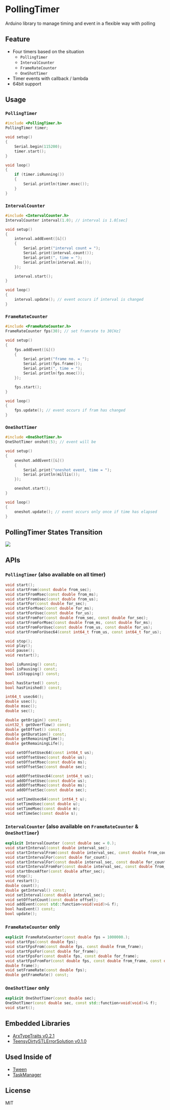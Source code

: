 # PollingTimer

Arduino library to manage timing and event in a flexible way with polling


## Feature

- Four timers based on the situation
  - `PollingTimer`
  - `IntervalCounter`
  - `FrameRateCounter`
  - `OneShotTimer`
- Timer events with callback / lambda
- 64bit support


## Usage

### `PollingTimer`

``` C++
#include <PollingTimer.h>
PollingTimer timer;

void setup()
{
    Serial.begin(115200);
    timer.start();
}

void loop()
{
    if (timer.isRunning())
    {
        Serial.println(timer.msec());
    }
}
```

### `IntervalCounter`

``` C++
#include <IntervalCounter.h>
IntervalCounter interval(1.0); // interval is 1.0[sec]

void setup()
{
    interval.addEvent([&]()
    {
        Serial.print("interval count = ");
        Serial.print(interval.count());
        Serial.print(", time = ");
        Serial.println(interval.ms());
    });

    interval.start();
}

void loop()
{
    interval.update(); // event occurs if interval is changed
}
```

### `FrameRateCounter`

``` C++
#include <FrameRateCounter.h>
FrameRateCounter fps(30); // set framrate to 30[Hz]

void setup()
{
    fps.addEvent([&]()
    {
        Serial.print("frame no. = ");
        Serial.print(fps.frame());
        Serial.print(", time = ");
        Serial.println(fps.msec());
    });

    fps.start();
}

void loop()
{
    fps.update(); // event occurs if fram has changed
}
```

### `OneShotTimer`

``` C++
#include <OneShotTimer.h>
OneShotTimer onshot(5); // event will be

void setup()
{
    oneshot.addEvent([&]()
    {
        Serial.print("oneshot event, time = ");
        Serial.println(millis());
    });

    oneshot.start();
}

void loop()
{
    oneshot.update(); // event occurs only once if time has elapsed
}
```


## PollingTimer States Transition

![](resources/pollingtimer_states.jpg)


## APIs

### `PollingTimer` (also available on all timer)

``` C++
void start();
void startFrom(const double from_sec);
void startFromMsec(const double from_ms);
void startFromUsec(const double from_us);
void startFor(const double for_sec);
void startForMsec(const double for_ms);
void startForUsec(const double for_us);
void startFromFor(const double from_sec, const double for_sec);
void startFromForMsec(const double from_ms, const double for_ms);
void startFromForUsec(const double from_us, const double for_us);
void startFromForUsec64(const int64_t from_us, const int64_t for_us);

void stop();
void play();
void pause();
void restart();

bool isRunning() const;
bool isPausing() const;
bool isStopping() const;

bool hasStarted() const;
bool hasFinished() const;

int64_t usec64();
double usec();
double msec();
double sec();

double getOrigin() const;
uint32_t getOverflow() const;
double getOffset() const;
double getDuration() const;
double getRemainingTime();
double getRemainingLife();

void setOffsetUsec64(const int64_t us);
void setOffsetUsec(const double us);
void setOffsetMsec(const double ms);
void setOffsetSec(const double sec);

void addOffsetUsec64(const int64_t us);
void addOffsetUsec(const double us);
void addOffsetMsec(const double ms);
void addOffsetSec(const double sec);

void setTimeUsec64(const int64_t u);
void setTimeUsec(const double u);
void setTimeMsec(const double m);
void setTimeSec(const double s);
```

### `IntervalCounter`  (also available on `FrameRateCounter` & `OneShotTimer`)

``` C++
explicit IntervalCounter (const double sec = 0.);
void startInterval(const double interval_sec);
void startIntervalFrom(const double interval_sec, const double from_count);
void startIntervalFor(const double for_count);
void startIntervalFor(const double interval_sec, const double for_count);
void startIntervalFromFor(const double interval_sec, const double from_count, const double for_count);
void startOnceAfter(const double after_sec);
void stop();
void restart();
double count();
double getInterval() const;
void setInterval(const double interval_sec);
void setOffsetCount(const double offset);
void addEvent(const std::function<void(void)>& f);
bool hasEvent() const;
bool update();
```

### `FrameRateCounter` only

``` C++
explicit FrameRateCounter(const double fps = 1000000.);
void startFps(const double fps);
void startFpsFrom(const double fps, const double from_frame);
void startFpsFor(const double for_frame);
void startFpsFor(const double fps, const double for_frame);
void startFpsFromFor(const double fps, const double from_frame, const double for_frame);
double frame();
void setFrameRate(const double fps);
double getFrameRate() const;
```

### `OneShotTimer` only

``` C++
explicit OneShotTimer(const double sec);
OneShotTimer(const double sec, const std::function<void(void)>& f);
void start();
```

## Embedded Libraries

- [ArxTypeTraits v0.2.1](https://github.com/hideakitai/ArxTypeTraits)
- [TeensyDirtySTLErrorSolution v0.1.0](https://github.com/hideakitai/TeensyDirtySTLErrorSolution)


## Used Inside of

- [Tween](https://github.com/hideakitai/Tween)
- [TaskManager](https://github.com/hideakitai/TaskManager)


## License

MIT
